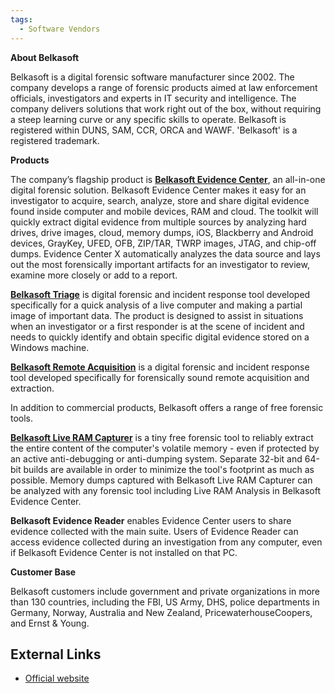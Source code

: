 ```yaml
---
tags:
  - Software Vendors
---
```

**About Belkasoft**

Belkasoft is a digital forensic software manufacturer since 2002. The
company develops a range of forensic products aimed at law enforcement
officials, investigators and experts in IT security and intelligence.
The company delivers solutions that work right out of the box, without
requiring a steep learning curve or any specific skills to operate.
Belkasoft is registered within DUNS, SAM, CCR, ORCA and WAWF.
'Belkasoft' is a registered trademark.

**Products**

The company’s flagship product is **[Belkasoft Evidence
Center](belkasoft_evidence_center.md)**, an all-in-one digital
forensic solution. Belkasoft Evidence Center makes it easy for an
investigator to acquire, search, analyze, store and share digital
evidence found inside computer and mobile devices, RAM and cloud. The
toolkit will quickly extract digital evidence from multiple sources by
analyzing hard drives, drive images, cloud, memory dumps, iOS,
Blackberry and Android devices, GrayKey, UFED, OFB, ZIP/TAR, TWRP
images, JTAG, and chip-off dumps. Evidence Center X automatically
analyzes the data source and lays out the most forensically important
artifacts for an investigator to review, examine more closely or add to
a report.

**[Belkasoft Triage](belkasoft_t.md)** is digital forensic and
incident response tool developed specifically for a quick analysis of a
live computer and making a partial image of important data. The product
is designed to assist in situations when an investigator or a first
responder is at the scene of incident and needs to quickly identify and
obtain specific digital evidence stored on a Windows machine.

**[Belkasoft Remote Acquisition](belkasoft_r.md)** is a digital
forensic and incident response tool developed specifically for
forensically sound remote acquisition and extraction.

In addition to commercial products, Belkasoft offers a range of free
forensic tools.

**[Belkasoft Live RAM
Capturer](belkasoft_live_ram_capturer.md)** is a tiny free
forensic tool to reliably extract the entire content of the computer's
volatile memory - even if protected by an active anti-debugging or
anti-dumping system. Separate 32-bit and 64-bit builds are available in
order to minimize the tool's footprint as much as possible. Memory dumps
captured with Belkasoft Live RAM Capturer can be analyzed with any
forensic tool including Live RAM Analysis in Belkasoft Evidence Center.

**Belkasoft Evidence Reader** enables Evidence Center users to share
evidence collected with the main suite. Users of Evidence Reader can
access evidence collected during an investigation from any computer,
even if Belkasoft Evidence Center is not installed on that PC.

**Customer Base**

Belkasoft customers include government and private organizations in more
than 130 countries, including the FBI, US Army, DHS, police departments
in Germany, Norway, Australia and New Zealand, PricewaterhouseCoopers,
and Ernst & Young.

## External Links

* [Official website](https://belkasoft.com/)
